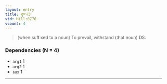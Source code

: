 ```yaml
---
layout: entry
title: ཐུབ་√3
vid: Hill:0770
vcount: 4
---
```


> (when suffixed to a noun) To prevail, withstand (that noun) DS\.

### Dependencies (N = 4)
* `arg1` 1
* `arg2` 1
* `aux` 1

---


